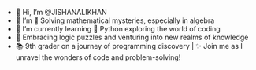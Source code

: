- 👋 Hi, I’m @JISHANALIKHAN
- 👀 I’m 🧩 Solving mathematical mysteries, especially in algebra 
- 🌱 I’m currently learning 🐍 Python exploring the world of coding
- 🤖 Embracing logic puzzles and venturing into new realms of knowledge
-  📚 9th grader on a journey of programming discovery | ✨ Join me as I unravel the wonders of code and problem-solving!
